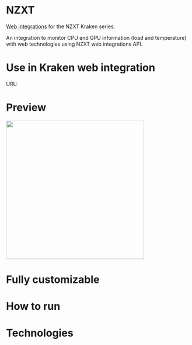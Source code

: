 # NZXT

[Web integrations](https://developer.nzxt.com/) for the NZXT Kraken series.

An integration to monitor CPU and GPU information (load and temperature) with web technologies using NZXT web integrations API.

# Use in Kraken web integration

URL: 

# Preview

<img src="print2.png" width=378 />


# Fully customizable



# How to run



# Technologies
